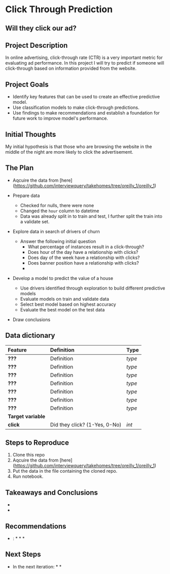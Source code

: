# Click Through Prediction
## Will they click our ad?

## Project Description
In online advertising, click-through rate (CTR) is a very important metric for evaluating ad performance. In this project I will try to predict if someone will click-through based on information provided from the website.

## Project Goals
* Identify key features that can be used to create an effective predictive model.
* Use classification models to make click-through predictions.
* Use findings to make recommendations and establish a foundation for future work to improve model's performance.

## Initial Thoughts

My initial hypothesis is that those who are browsing the website in the middle of the night are more likely to click the advertisement.

## The Plan
* Aqcuire the data from [here] (https://github.com/interviewquery/takehomes/tree/oreilly_1/oreilly_1)

* Prepare data
    * Checked for nulls, there were none
    * Changed the ```hour``` column to datetime
    * Data was already split in to train and test, I further split the train into a validate set.

* Explore data in search of drivers of churn
    * Answer the following initial question
        * What percentage of instances result in a click-through?
        * Does hour of the day have a relationship with clicks?
        * Does day of the week have a relationship with clicks?
        * Does banner position have a relationship with clicks?
        * 

* Develop a model to predict the value of a house
    * Use drivers identified through exploration to build different predictive models
    * Evaluate models on train and validate data
    * Select best model based on highest accuracy
    * Evaluate the best model on the test data

* Draw conclusions

## Data dictionary
| Feature | Definition | Type |
|:--------|:-----------|:-------
|**???**| Definition| *type*|
|**???**| Definition| *type*|
|**???**| Definition| *type*|
|**???**| Definition| *type*|
|**???**| Definition| *type*|
|**???**| Definition| *type*|
|**???**| Definition| *type*|
|**Target variable**
|**click**| Did they click? (1-Yes, 0-No) | *int* |


## Steps to Reproduce
1. Clone this repo
2. Aqcuire the data from [here] (https://github.com/interviewquery/takehomes/tree/oreilly_1/oreilly_1)
3. Put the data in the file containing the cloned repo.
4. Run notebook.

## Takeaways and Conclusions
* 
* 

## Recommendations
* :
    * 
    * 
    * 

## Next Steps
* In the next iteration:
    * 
    * 